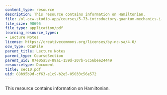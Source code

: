 ```yaml
---
content_type: resource
description: This resource contains information on Hamiltonian.
file: /ol-ocw-studio-app/courses/5-73-introductory-quantum-mechanics-i-fall-2005/88b95b9dcf63e1c9b2e505033c56e572_sec10.pdf
file_size: 90695
file_type: application/pdf
learning_resource_types:
- Lecture Notes
license: https://creativecommons.org/licenses/by-nc-sa/4.0/
ocw_type: OCWFile
parent_title: Lecture Notes
parent_type: CourseSection
parent_uid: 07e05a58-89a1-159d-207b-5c56bee24449
resourcetype: Document
title: sec10.pdf
uid: 88b95b9d-cf63-e1c9-b2e5-05033c56e572
---
```

This resource contains information on Hamiltonian.